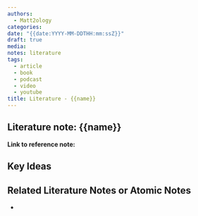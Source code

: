 ```yaml
---
authors:
  - Matt2ology
categories:
date: "{{date:YYYY-MM-DDTHH:mm:ssZ}}"
draft: true
media:
notes: literature
tags:
  - article
  - book
  - podcast
  - video
  - youtube
title: Literature - {{name}}
---
```


## Literature note: {{name}}

**Link to reference note:**

## Key Ideas

<!-- Idea 1: Key point or insights written in your own words -->

## Related Literature Notes or Atomic Notes

-
